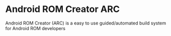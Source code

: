 # Android ROM Creator ARC
Android ROM Creator (ARC) is a easy to use guided/automated build system for Android ROM developers
